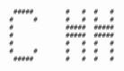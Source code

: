 ﻿```

   #####        #   #  #   #
  #     #       #   #  #   #
  #             #####  #####
  #             #####  #####
  #             #   #  #   #
  #     #       #   #  #   #
   #####        #   #  #   #

```